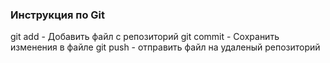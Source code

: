 ### Инструкция по Git

git add - Добавить файл с репозиторий
git commit - Сохранить изменения в файле
git push - отправить файл на удаленый репозиторий
